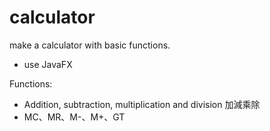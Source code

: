 # calculator
make a calculator with basic functions.
- use JavaFX

Functions:
- Addition, subtraction, multiplication and division 加減乘除
- MC、MR、M-、M+、GT
